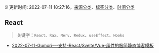 :alarm_clock: 更新时间: 2022-07-11 18:27:16。[来源分类](../README.md)、[标签分类](../TAGS.md)、[时间分类](../TIMELINE.md)

## React


> 关键字：`React`、`Rax`、`Nerv`、`Redux`、`useEffect`、`Hooks`



- [2022-07-11-Gumori---支持-React/Svelte/Vue-组件的极简静态博客模板](https://www.v2ex.com/t/865516) 